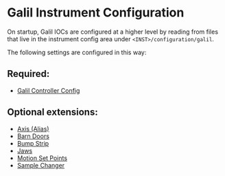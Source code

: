 # Galil Instrument Configuration

On startup, Galil IOCs are configured at a higher level by reading from files that live in the instrument config area under `<INST>/configuration/galil`.

The following settings are configured in this way:

## Required:
- [Galil Controller Config](#galil_startup)

## Optional extensions:
- [Axis (Alias)](../../motor_extensions/Axis)
- [Barn Doors](../../motor_extensions/jaws/Barndoors-and-Momentum-Slits-on-MUON-Front-End)
- [Bump Strip](../../motor_extensions/Bump-Strip)
- [Jaws](../../motor_extensions/Jaws)
- [Motion Set Points](../../motor_extensions/Motion-Set-points) 
- [Sample Changer](../../motor_extensions/Sample-Changer-Support-Module)